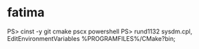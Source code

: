 # fatima
PS\>    cinst -y git cmake pscx powershell
PS\>    rund1132 sysdm.cpl, EditEnvironmentVariables
%PROGRAMFILES%/CMake?bin;

